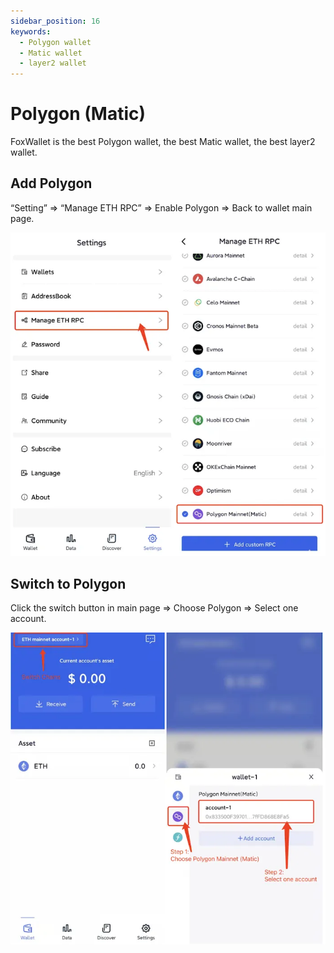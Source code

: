 ```yaml
---
sidebar_position: 16
keywords:
  - Polygon wallet
  - Matic wallet
  - layer2 wallet
---
```


# Polygon (Matic)

FoxWallet is the best Polygon wallet, the best Matic wallet, the best layer2 wallet.

## Add Polygon

“Setting” => “Manage ETH RPC” => Enable Polygon => Back to wallet main page.

![](../img/add-polygon.webp)

## Switch to Polygon

Click the switch button in main page => Choose Polygon => Select one account.

![](../img/switch-polygon.webp)